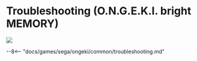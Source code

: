 # Troubleshooting (O.N.G.E.K.I. bright MEMORY)
<img class="header-logo" src="/img/sega/ongeki/brightmemory/logo.png">

--8<-- "docs/games/sega/ongeki/common/troubleshooting.md"
